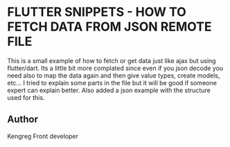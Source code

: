 # FLUTTER SNIPPETS - HOW TO FETCH DATA FROM JSON REMOTE FILE

This is a small example of how to fetch or get data just like ajax but using flutter/dart.
Its a little bit more complated since even if you json decode you need also to map the data again and then give value types, create models, etc...
I tried to explain some parts in the file but it will be good if someone expert can explain better.
Also added a json example with the structure used for this.

## Author

Kengreg Front developer
